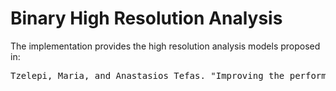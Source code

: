 # Binary High Resolution Analysis

The implementation provides the high resolution analysis models proposed in:
<pre>
Tzelepi, Maria, and Anastasios Tefas. "Improving the performance of lightweight CNNs for binary classification using quadratic mutual information regularization." Pattern Recognition 106 (2020): 107407.
</pre>
